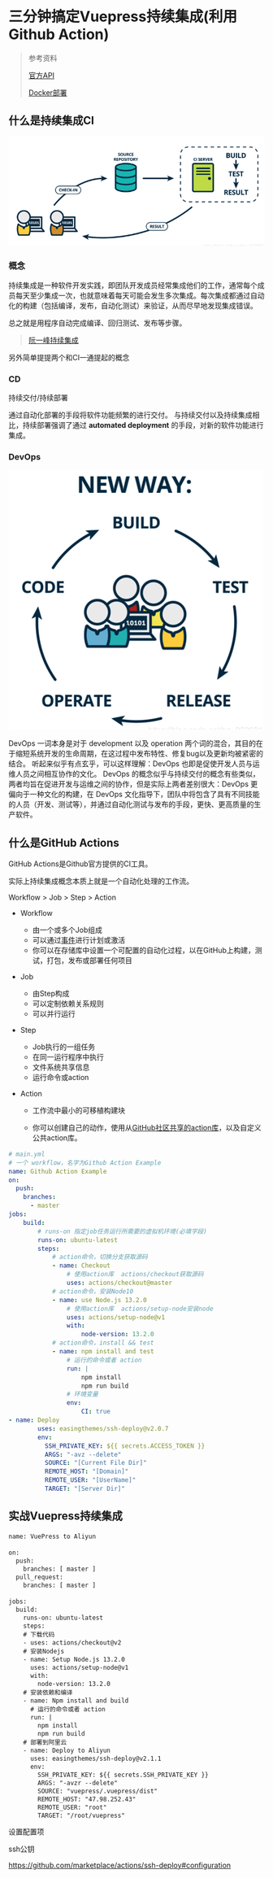 

# 三分钟搞定Vuepress持续集成(利用Github Action)

> 参考资料
>
> [官方API](https://help.github.com/en/actions/reference/workflow-syntax-for-github-actions#onschedule)
>
> [Docker部署](https://imagician.net/archives/18/)

## 什么是持续集成CI

![image-20200509162051364](assets/image-20200509162051364.png)

### 概念

持续集成是一种软件开发实践，即团队开发成员经常集成他们的工作，通常每个成员每天至少集成一次，也就意味着每天可能会发生多次集成。每次集成都通过自动化的构建（包括编译，发布，自动化测试）来验证，从而尽早地发现集成错误。

总之就是用程序自动完成编译、回归测试、发布等步骤。

> [阮一峰持续集成](http://www.ruanyifeng.com/blog/2015/09/continuous-integration.html)

另外简单提提两个和CI一通提起的概念

### CD 

持续交付/持续部署

通过自动化部署的手段将软件功能频繁的进行交付。
与持续交付以及持续集成相比，持续部署强调了通过 **automated deployment** 的手段，对新的软件功能进行集成。

### DevOps

![image-20200509162720480](assets/image-20200509162720480.png)

DevOps 一词本身是对于 development 以及 operation 两个词的混合，其目的在于缩短系统开发的生命周期，在这过程中发布特性、修复bug以及更新均被紧密的结合。
听起来似乎有点玄乎，可以这样理解：DevOps 也即是促使开发人员与运维人员之间相互协作的文化。
DevOps 的概念似乎与持续交付的概念有些类似，两者均旨在促进开发与运维之间的协作，但是实际上两者差别很大：DevOps 更偏向于一种文化的构建，在 DevOps 文化指导下，团队中将包含了具有不同技能的人员（开发、测试等），并通过自动化测试与发布的手段，更快、更高质量的生产软件。




## 什么是GitHub Actions

GitHub Actions是Github官方提供的CI工具。

实际上持续集成概念本质上就是一个自动化处理的工作流。



Workflow  >  Job   >   Step   >   Action

- Workflow
  - 由一个或多个Job组成
  - 可以通过[事件](https://help.github.com/cn/actions/automating-your-workflow-with-github-actions/events-that-trigger-workflows)进行计划或激活
  - 你可以在存储库中设置一个可配置的自动化过程，以在GitHub上构建，测试，打包，发布或部署任何项目

- Job 
  - 由Step构成
  - 可以定制依赖关系规则
  - 可以并行运行

- Step 
  - Job执行的一组任务
  - 在同一运行程序中执行
  - 文件系统共享信息
  - 运行命令或action

- Action
   - 工作流中最小的可移植构建块
   
   - 你可以创建自己的动作，使用从[GitHub社区共享的action库](https://github.com/marketplace?utf8=✓&type=actions&query=deploy)，以及自定义公共action库。
   
     

```yaml
# main.yml
# 一个 workflow，名字为Github Action Example
name: Github Action Example
on:
  push:
    branches:
      - master
jobs:
    build:
        # runs-on 指定job任务运行所需要的虚拟机环境(必填字段)
        runs-on: ubuntu-latest
        steps:
            # action命令，切换分支获取源码
            - name: Checkout
                # 使用action库  actions/checkout获取源码
                uses: actions/checkout@master
            # action命令，安装Node10
            - name: use Node.js 13.2.0
                # 使用action库  actions/setup-node安装node
                uses: actions/setup-node@v1
                with:
                    node-version: 13.2.0
            # action命令，install && test
            - name: npm install and test
                # 运行的命令或者 action
                run: |
                    npm install
                    npm run build
                # 环境变量
                env:
                    CI: true
- name: Deploy
        uses: easingthemes/ssh-deploy@v2.0.7
        env:
          SSH_PRIVATE_KEY: ${{ secrets.ACCESS_TOKEN }}
          ARGS: "-avz --delete"
          SOURCE: "[Current File Dir]"
          REMOTE_HOST: "[Domain]"
          REMOTE_USER: "[UserName]"
          TARGET: "[Server Dir]"

```

## 实战Vuepress持续集成

```
name: VuePress to Aliyun

on:
  push:
    branches: [ master ]
  pull_request:
    branches: [ master ]

jobs:
  build:
    runs-on: ubuntu-latest
    steps:
    # 下载代码
    - uses: actions/checkout@v2
    # 安装Nodejs
    - name: Setup Node.js 13.2.0
      uses: actions/setup-node@v1
      with:
        node-version: 13.2.0
    # 安装依赖和编译
    - name: Npm install and build
      # 运行的命令或者 action
      run: |
        npm install
        npm run build
    # 部署到阿里云
    - name: Deploy to Aliyun
      uses: easingthemes/ssh-deploy@v2.1.1
      env:
        SSH_PRIVATE_KEY: ${{ secrets.SSH_PRIVATE_KEY }}
        ARGS: "-avzr --delete"
        SOURCE: "vuepress/.vuepress/dist"
        REMOTE_HOST: "47.98.252.43"
        REMOTE_USER: "root"
        TARGET: "/root/vuepress"
```





设置配置项

ssh公钥

https://github.com/marketplace/actions/ssh-deploy#configuration


